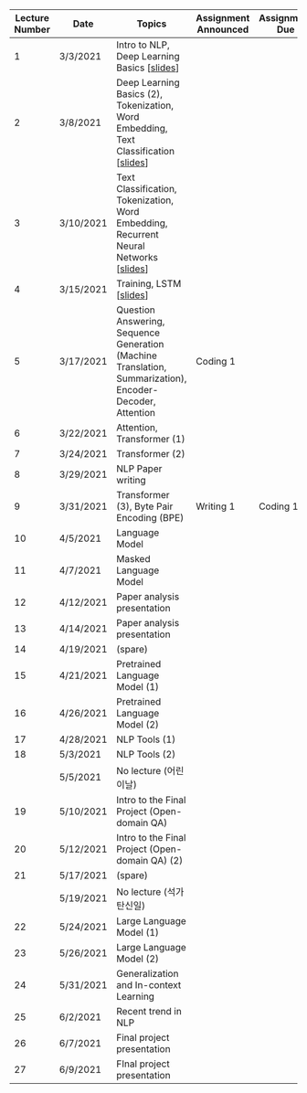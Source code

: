 | Lecture Number | Date      | Topics                                  | Assignment Announced | Assignment Due | Supplementary Materials |
|----------------|-----------|-------------------------------------------------|---------------------|----------------|-------------------------|
|              1 |  3/3/2021 | Intro to NLP, Deep Learning Basics [[slides][s01]] |                     |                ||
|              2 |  3/8/2021 | Deep Learning Basics (2), Tokenization, Word Embedding, Text Classification [[slides][s02]] |                     | | [MNIST][mnist], [Mikolov et al. (2014)][word2vec]                       |
|              3 | 3/10/2021 | Text Classification, Tokenization, Word Embedding, Recurrent Neural Networks [[slides][s03]] |                     |                |                         |
|              4 | 3/15/2021 | Training, LSTM [[slides][s04]] |                    |                |                         |
|              5 | 3/17/2021 | Question Answering, Sequence Generation (Machine Translation, Summarization), Encoder-Decoder, Attention |  Coding 1                    |                |                         |
|              6 | 3/22/2021 | Attention, Transformer (1) |                     |                |                         |
|              7 | 3/24/2021 | Transformer (2) |                     |                |                         |
|              8 | 3/29/2021 | NLP Paper writing | |    |                         |
|              9 | 3/31/2021 | Transformer (3), Byte Pair Encoding (BPE) |  Writing 1                    | Coding 1               |                         |
|             10 |  4/5/2021 | Language Model |                     |                |                         |
|             11 |  4/7/2021 | Masked Language Model |                     |                |                         |
|             12 | 4/12/2021 | Paper analysis presentation |                     |                |                         |
|             13 | 4/14/2021 | Paper analysis presentation |                     |                |                         |
|             14 | 4/19/2021 | (spare) |                     |                |                         |
|             15 | 4/21/2021 | Pretrained Language Model (1) |                     |                |                         |
|             16 | 4/26/2021 | Pretrained Language Model (2) |                     |                |                         |
|             17 | 4/28/2021 | NLP Tools (1) |                     |                |                         |
|             18 |  5/3/2021 | NLP Tools (2) |                     |                |                         |
|                |  5/5/2021 | No lecture (어린이날)                           |                     |                |                         |
|             19 | 5/10/2021 | Intro to the Final Project (Open-domain QA) |                     |                |                         |
|             20 | 5/12/2021 | Intro to the Final Project (Open-domain QA) (2) |                     |                |                         |
|             21 | 5/17/2021 | (spare) |                     |                |                         |
|                | 5/19/2021 | No lecture (석가탄신일)                         |                     |                |                         |
|             22 | 5/24/2021 | Large Language Model (1) |                     |                |                         |
|             23 | 5/26/2021 | Large Language Model (2) |                     |                |                         |
|             24 | 5/31/2021 | Generalization and In-context Learning     |                     |                |                         |
|             25 |  6/2/2021 | Recent trend in NLP                                                |                     |                |                         |
|             26 |  6/7/2021 | Final project presentation                      |                     |                |                         |
|             27 |  6/9/2021 | FInal project presentation                      |                     |                |                         |

[s01]: https://drive.google.com/file/d/1x5E7gCnYaIkHWsy9rzENnTiXnW0pbNfB/view?usp=sharing
[s02]: https://drive.google.com/file/d/1Z2jxgwZFLJzehFCGuIvkBMUIQkvgJGvV/view?usp=sharing
[s03]: https://drive.google.com/file/d/1eKMxk6hv7HSzlMOWSp_lUa3Qsy8pMcZ8/view?usp=sharing
[s04]: https://drive.google.com/file/d/1KaCsDCNnrN9z8CxQlQ_XuKyDI-i9g2Rg/view?usp=sharing
[word2vec]: https://arxiv.org/abs/1301.3781
[mnist]: http://yann.lecun.com/exdb/mnist/

